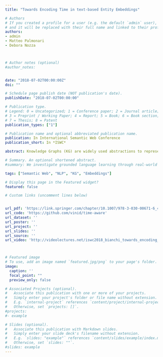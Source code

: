 ```yaml
---
title: "Towards Encoding Time in text-based Entity Embeddings"

# Authors
# If you created a profile for a user (e.g. the default `admin` user), write the username (folder name) here
# and it will be replaced with their full name and linked to their profile.
authors:
- admin
- Matteo Palmonari
- Debora Nozza



# Author notes (optional)
#author_notes:


date: "2018-07-02T00:00:00Z"
doi: ""

# Schedule page publish date (NOT publication's date).
publishDate: "2018-07-02T00:00:00"

# Publication type.
# Legend: 0 = Uncategorized; 1 = Conference paper; 2 = Journal article;
# 3 = Preprint / Working Paper; 4 = Report; 5 = Book; 6 = Book section;
# 7 = Thesis; 8 = Patent
publication_types: ["1"]

# Publication name and optional abbreviated publication name.
publication: In International Semantic Web Conference
publication_short: In *ISWC*

abstract: Knowledge Graphs (KG) are widely used abstractions to represent entity-centric knowledge. Approaches to embed entities, entity types and relations represented in the graph into vector spaces - often referred to as KG embeddings - have become increasingly popular for their ability to capture the similarity between entities and support other reasoning tasks. However, representation of time has received little attention in these approaches. In this work, we make a first step to encode time into vector-based entity representations using a text-based KG embedding model named Typed Entity Embeddings (TEEs). In TEEs, each entity is represented by a vector that represents the entity and its type, which is learned from entity mentions found in a text corpus. Inspired by evidence from cognitive sciences and application-oriented concerns, we propose an approach to encode representations of years into TEEs by aggregating the representations of the entities that occur in event-based descriptions of the years. These representations are used to define two time-aware similarity measures to control the implicit effect of time on entity similarity. Experimental results show that the linear order of years obtained using our model is highly correlated with natural time flow and the effectiveness of the time-aware similarity measure proposed to flatten the time effect on entity similarity

# Summary. An optional shortened abstract.
#summary: We investigate grounded language learning through real-world data, by modelling a teacher-learner dynamics through the natural interactions occurring between users and search engines.

tags: ["Semantic Web", "NLP", "KG", "Embeddings"]

# Display this page in the Featured widget?
featured: false

# Custom links (uncomment lines below)


url_pdf: 'https://link.springer.com/chapter/10.1007/978-3-030-00671-6_4'
url_code: 'https://github.com/vinid/time-aware'
url_dataset: ''
url_poster: ''
url_project: ''
url_slides: ''
url_source: ''
url_video: 'http://videolectures.net/iswc2018_bianchi_towards_encoding_time/'



# Featured image
# To use, add an image named `featured.jpg/png` to your page's folder.
image:
  caption: ''
  focal_point: ""
  preview_only: false

# Associated Projects (optional).
#   Associate this publication with one or more of your projects.
#   Simply enter your project's folder or file name without extension.
#   E.g. `internal-project` references `content/project/internal-project/index.md`.
#   Otherwise, set `projects: []`.
#projects:
#- example

# Slides (optional).
#   Associate this publication with Markdown slides.
#   Simply enter your slide deck's filename without extension.
#   E.g. `slides: "example"` references `content/slides/example/index.md`.
#   Otherwise, set `slides: ""`.
#slides: example
---
```

